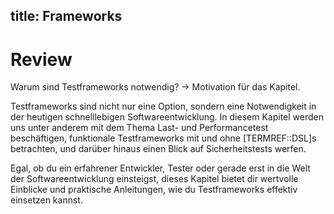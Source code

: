 title: Frameworks
---
# Review
Warum sind Testframeworks notwendig? -> Motivation für das Kapitel.

Testframeworks sind nicht nur eine Option, sondern eine Notwendigkeit in der heutigen schnelllebigen Softwareentwicklung. In diesem Kapitel werden uns unter anderem mit dem Thema Last- und Performancetest beschäftigen, funktionale Testframeworks mit und ohne [TERMREF::DSL]s betrachten, und darüber hinaus einen Blick auf Sicherheitstests werfen.

Egal, ob du ein erfahrener Entwickler, Tester oder gerade erst in die Welt der Softwareentwicklung einsteigst, dieses Kapitel bietet dir wertvolle Einblicke und praktische Anleitungen, wie du Testframeworks effektiv einsetzen kannst.
